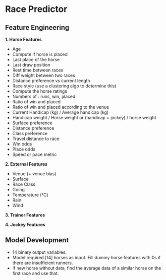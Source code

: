 # Race Predictor

## Feature Engineering

**1. Horse Features**
   - Age
   - Compute if horse is placed
   - Last place of the horse
   - Last draw position
   - Rest time between races 
   - Diff weight between two races
   - Distance preference vs current length 
   - Race style (use a clustering algo to determine this)
   - Compute the horse ratings
   - Numbers of : runs, win, placed
   - Ratio of win and placed
   - Ratio of win and placed according to the venue
   - Current Handicap (kg) / Average handicap (kg)
   - Handicap weight / Horse weight or (handicap + jockey) / horse weight
   - Surface preference
   - Distance preference
   - Class preference
   - Travel distance to race
   - Win odds
   - Place odds
   - Speed or pace metric 


**2. External Features**
   - Venue (+ venue bias)
   - Surface
   - Race Class
   - Going
   - Temperature (°C)
   - Rain
   - Wind 


**3. Trainer Features**

**4. Jockey Features**


## Model Development

- 14 binary output variables. 
- Model required [14] horses as input. Fill dummy horse features with 0s if there are insufficient runners.
- If new horse without data, find the average data of a similar horse on the first race and use that.
